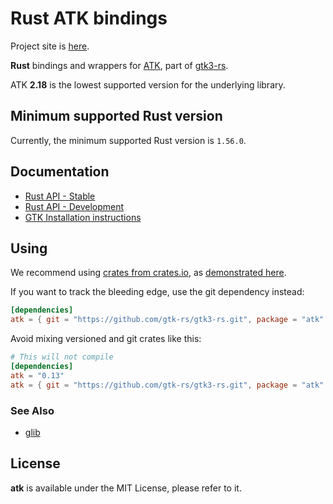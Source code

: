 # Rust ATK bindings 

Project site is [here](https://gtk-rs.org/).

__Rust__ bindings and wrappers for [ATK](https://developer.gnome.org/atk),
part of [gtk3-rs](https://github.com/gtk-rs/gtk3-rs).

ATK __2.18__ is the lowest supported version for the underlying library.

## Minimum supported Rust version

Currently, the minimum supported Rust version is `1.56.0`.

## Documentation

 * [Rust API - Stable](https://gtk-rs.org/gtk3-rs/stable/latest/docs/atk/)
 * [Rust API - Development](https://gtk-rs.org/gtk3-rs/git/docs/atk)
 * [GTK Installation instructions](https://www.gtk.org/docs/installations/)

## Using

We recommend using [crates from crates.io](https://crates.io/keywords/gtk-rs),
as [demonstrated here](https://gtk-rs.org/#using).

If you want to track the bleeding edge, use the git dependency instead:

```toml
[dependencies]
atk = { git = "https://github.com/gtk-rs/gtk3-rs.git", package = "atk" }
```

Avoid mixing versioned and git crates like this:

```toml
# This will not compile
[dependencies]
atk = "0.13"
atk = { git = "https://github.com/gtk-rs/gtk3-rs.git", package = "atk" }
```

### See Also

 * [glib](https://crates.io/crates/glib)

## License

__atk__ is available under the MIT License, please refer to it.

